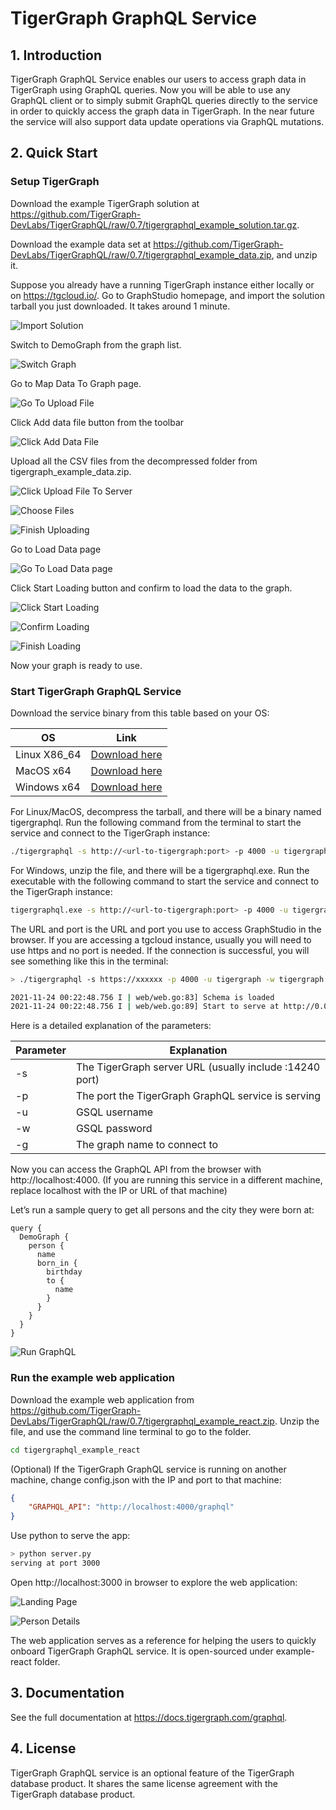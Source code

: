 # TigerGraph GraphQL Service

## 1. Introduction

TigerGraph GraphQL Service enables our users to access graph data in TigerGraph using GraphQL queries. Now you will be able to use any GraphQL client or to simply submit GraphQL queries directly to the service in order to quickly access the graph data in TigerGraph. In the near future the service will also support data update operations via GraphQL mutations.

## 2. Quick Start

### Setup TigerGraph

Download the example TigerGraph solution at https://github.com/TigerGraph-DevLabs/TigerGraphQL/raw/0.7/tigergraphql_example_solution.tar.gz. 

Download the example data set at https://github.com/TigerGraph-DevLabs/TigerGraphQL/raw/0.7/tigergraphql_example_data.zip, and unzip it.

Suppose you already have a running TigerGraph instance either locally or on https://tgcloud.io/. Go to GraphStudio homepage, and import the solution tarball you just downloaded. It takes around 1 minute.

![Import Solution](example-react/media/1-import-solution.png)

Switch to DemoGraph from the graph list.

![Switch Graph](example-react/media/2-switch-graph.png)

Go to Map Data To Graph page.

![Go To Upload File](example-react/media/3-map-data-to-graph.png)

Click Add data file button from the toolbar

![Click Add Data File](example-react/media/4-upload-files.png)

Upload all the CSV files from the decompressed folder from tigergraph_example_data.zip. 

![Click Upload File To Server](example-react/media/5-select-files.png)

![Choose Files](example-react/media/6-choose-all-files.png)

![Finish Uploading](example-react/media/7-upload-finish.png)

Go to Load Data page

![Go To Load Data page](example-react/media/8-load-data.png)

Click Start Loading button and confirm to load the data to the graph.

![Click Start Loading](example-react/media/9-start-loading.png)

![Confirm Loading](example-react/media/10-confirm.png)

![Finish Loading](example-react/media/11-finish.png)

Now your graph is ready to use.

### Start TigerGraph GraphQL Service

Download the service binary from this table based on your OS:

| OS           | Link          |
|--------------|---------------|
| Linux X86_64 | [Download here](https://tigergraph-release-download.s3.us-west-1.amazonaws.com/tigergraphql/tigergraph-graphql-0.7.0-linux-x86_64.tar.gz) |
| MacOS x64    | [Download here](https://tigergraph-release-download.s3.us-west-1.amazonaws.com/tigergraphql/tigergraph-graphql-0.7.0-macos-x64.tar.gz) |
| Windows x64  | [Download here](https://tigergraph-release-download.s3.us-west-1.amazonaws.com/tigergraphql/tigergraph-graphql-0.7.0-windows-x64.zip) |

For Linux/MacOS, decompress the tarball, and there will be a binary named tigergraphql.
Run the following command from the terminal to start the service and connect to the TigerGraph instance:

```bash
./tigergraphql -s http://<url-to-tigergraph:port> -p 4000 -u tigergraph -w tigergraph -g DemoGraph
```

For Windows, unzip the file, and there will be a tigergraphql.exe.
Run the executable with the following command to start the service and connect to the TigerGraph instance:

```bash
tigergraphql.exe -s http://<url-to-tigergraph:port> -p 4000 -u tigergraph -w tigergraph -g DemoGraph
```

The URL and port is the URL and port you use to access GraphStudio in the browser. If you are accessing a tgcloud instance, usually you will need to use https and no port is needed.
If the connection is successful, you will see something like this in the terminal:

```bash
> ./tigergraphql -s https://xxxxxx -p 4000 -u tigergraph -w tigergraph -g DemoGraph

2021-11-24 00:22:48.756 I | web/web.go:83] Schema is loaded
2021-11-24 00:22:48.756 I | web/web.go:89] Start to serve at http://0.0.0.0:4000
```

Here is a detailed explanation of the parameters:

| Parameter | Explanation |
|-----------|-------------|
| -s | The TigerGraph server URL (usually include :14240 port) |
| -p | The port the TigerGraph GraphQL service is serving |
| -u | GSQL username |
| -w | GSQL password |
| -g | The graph name to connect to |

Now you can access the GraphQL API from the browser with http://localhost:4000. (If you are running this service in a different machine, replace localhost with the IP or URL of that machine)

Let’s run a sample query to get all persons and the city they were born at:

```
query {
  DemoGraph {
    person {
      name
      born_in {
        birthday
        to {
          name
        }
      }
    }
  }
}
```

![Run GraphQL](example-react/media/12-run-graphql.png)

### Run the example web application

Download the example web application from https://github.com/TigerGraph-DevLabs/TigerGraphQL/raw/0.7/tigergraphql_example_react.zip. 
Unzip the file, and use the command line terminal to go to the folder.

```bash
cd tigergraphql_example_react
```

(Optional) If the TigerGraph GraphQL service is running on another machine, change config.json with the IP and port to that machine:

```json
{
    "GRAPHQL_API": "http://localhost:4000/graphql"
}
```

Use python to serve the app:

```bash
> python server.py
serving at port 3000
```

Open http://localhost:3000 in browser to explore the web application:

![Landing Page](example-react/media/landing-page.png)

![Person Details](example-react/media/person-detail.png)

The web application serves as a reference for helping the users to quickly onboard TigerGraph GraphQL service. It is open-sourced under example-react folder.

## 3. Documentation

See the full documentation at https://docs.tigergraph.com/graphql.

## 4. License

TigerGraph GraphQL service is an optional feature of the TigerGraph database product. It shares the same license agreement with the TigerGraph database product.
